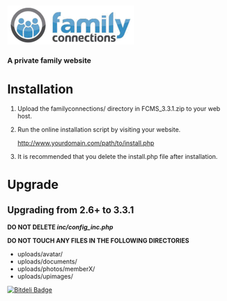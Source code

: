 ![Family Connections](./familyconnections/ui/images/logo.gif)

### A private family website

# Installation

1. Upload the familyconnections/ directory in FCMS_3.3.1.zip to your web host.

2. Run the online installation script by visiting your website.

     http://www.yourdomain.com/path/to/install.php

3. It is recommended that you delete the install.php file after installation.


# Upgrade

## Upgrading from 2.6+ to 3.3.1

__DO NOT DELETE *inc/config_inc.php*__

__DO NOT TOUCH ANY FILES IN THE FOLLOWING DIRECTORIES__

* uploads/avatar/
* uploads/documents/
* uploads/photos/memberX/
* uploads/upimages/




[![Bitdeli Badge](https://d2weczhvl823v0.cloudfront.net/ryanhowdy/fcms/trend.png)](https://bitdeli.com/free "Bitdeli Badge")
